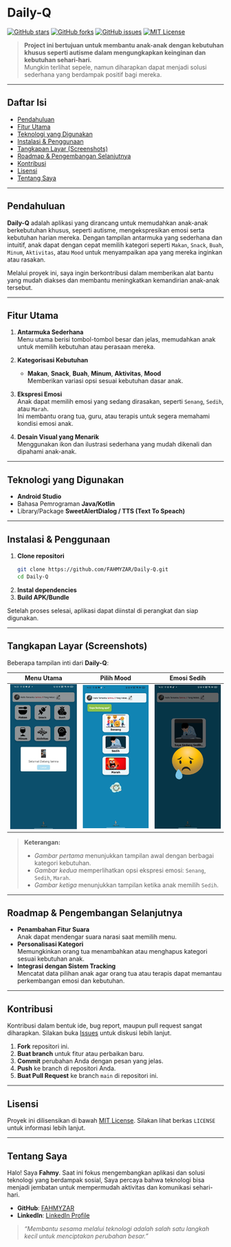 # Daily-Q

[![GitHub stars](https://img.shields.io/github/stars/FAHMYZAR/Daily-Q.svg)](https://github.com/FAHMYZAR/Daily-Q/stargazers)
[![GitHub forks](https://img.shields.io/github/forks/FAHMYZAR/Daily-Q.svg)](https://github.com/FAHMYZAR/Daily-Q/network/members)
[![GitHub issues](https://img.shields.io/github/issues/FAHMYZAR/Daily-Q.svg)](https://github.com/FAHMYZAR/Daily-Q/issues)
[![MIT License](https://img.shields.io/github/license/FAHMYZAR/Daily-Q.svg)](https://github.com/FAHMYZAR/Daily-Q/blob/master/LICENSE)

> **Project ini bertujuan untuk membantu anak-anak dengan kebutuhan khusus seperti autisme dalam mengungkapkan keinginan dan kebutuhan sehari-hari.**  
> Mungkin terlihat sepele, namun diharapkan dapat menjadi solusi sederhana yang berdampak positif bagi mereka.

---

## Daftar Isi
- [Pendahuluan](#pendahuluan)
- [Fitur Utama](#fitur-utama)
- [Teknologi yang Digunakan](#teknologi-yang-digunakan)
- [Instalasi & Penggunaan](#instalasi--penggunaan)
- [Tangkapan Layar (Screenshots)](#tangkapan-layar-screenshots)
- [Roadmap & Pengembangan Selanjutnya](#roadmap--pengembangan-selanjutnya)
- [Kontribusi](#kontribusi)
- [Lisensi](#lisensi)
- [Tentang Saya](#tentang-saya)

---

## Pendahuluan

**Daily-Q** adalah aplikasi yang dirancang untuk memudahkan anak-anak berkebutuhan khusus, seperti autisme, mengekspresikan emosi serta kebutuhan harian mereka. Dengan tampilan antarmuka yang sederhana dan intuitif, anak dapat dengan cepat memilih kategori seperti `Makan`, `Snack`, `Buah`, `Minum`, `Aktivitas`, atau `Mood` untuk menyampaikan apa yang mereka inginkan atau rasakan.

Melalui proyek ini, saya ingin berkontribusi dalam memberikan alat bantu yang mudah diakses dan membantu meningkatkan kemandirian anak-anak tersebut.

---

## Fitur Utama

1. **Antarmuka Sederhana**  
   Menu utama berisi tombol-tombol besar dan jelas, memudahkan anak untuk memilih kebutuhan atau perasaan mereka.

2. **Kategorisasi Kebutuhan**  
   - **Makan**, **Snack**, **Buah**, **Minum**, **Aktivitas**, **Mood**  
   Memberikan variasi opsi sesuai kebutuhan dasar anak.

3. **Ekspresi Emosi**  
   Anak dapat memilih emosi yang sedang dirasakan, seperti `Senang`, `Sedih`, atau `Marah`.  
   Ini membantu orang tua, guru, atau terapis untuk segera memahami kondisi emosi anak.

4. **Desain Visual yang Menarik**  
   Menggunakan ikon dan ilustrasi sederhana yang mudah dikenali dan dipahami anak-anak.

---

## Teknologi yang Digunakan

- **Android Studio**
- Bahasa Pemrograman **Java/Kotlin**
- Library/Package **SweetAlertDialog / TTS (Text To Speach)**

---

## Instalasi & Penggunaan

1. **Clone repositori**  
   ```bash
   git clone https://github.com/FAHMYZAR/Daily-Q.git
   cd Daily-Q
   ```
2. **Instal dependencies** 
3. **Build APK/Bundle**

Setelah proses selesai, aplikasi dapat diinstal di perangkat dan siap digunakan.

---

## Tangkapan Layar (Screenshots)

Beberapa tampilan inti dari **Daily-Q**:

| Menu Utama                                                                                   | Pilih Mood                                                                                 | Emosi Sedih                                                                                |
|---------------------------------------------------------------------------------------------|--------------------------------------------------------------------------------------------|--------------------------------------------------------------------------------------------|
| <img src="https://raw.githubusercontent.com/FAHMYZAR/Daily-Q/refs/heads/master/ss1.jpg" width="200"/> | <img src="https://raw.githubusercontent.com/FAHMYZAR/Daily-Q/refs/heads/master/ss2.jpg" width="200"/> | <img src="https://raw.githubusercontent.com/FAHMYZAR/Daily-Q/refs/heads/master/ss3.jpg" width="200"/>    |

> **Keterangan:**  
> - *Gambar pertama* menunjukkan tampilan awal dengan berbagai kategori kebutuhan.  
> - *Gambar kedua* memperlihatkan opsi ekspresi emosi: `Senang`, `Sedih`, `Marah`.  
> - *Gambar ketiga* menunjukkan tampilan ketika anak memilih `Sedih`.

---

## Roadmap & Pengembangan Selanjutnya

- **Penambahan Fitur Suara**  
  Anak dapat mendengar suara narasi saat memilih menu.
- **Personalisasi Kategori**  
  Memungkinkan orang tua menambahkan atau menghapus kategori sesuai kebutuhan anak.
- **Integrasi dengan Sistem Tracking**  
  Mencatat data pilihan anak agar orang tua atau terapis dapat memantau perkembangan emosi dan kebutuhan.

---

## Kontribusi

Kontribusi dalam bentuk ide, bug report, maupun pull request sangat diharapkan. Silakan buka [Issues](https://github.com/FAHMYZAR/Daily-Q/issues) untuk diskusi lebih lanjut.

1. **Fork** repositori ini.
2. **Buat branch** untuk fitur atau perbaikan baru.
3. **Commit** perubahan Anda dengan pesan yang jelas.
4. **Push** ke branch di repositori Anda.
5. **Buat Pull Request** ke branch `main` di repositori ini.

---

## Lisensi

Proyek ini dilisensikan di bawah [MIT License](LICENSE). Silakan lihat berkas `LICENSE` untuk informasi lebih lanjut.

---

## Tentang Saya

Halo! Saya **Fahmy**. Saat ini fokus mengembangkan aplikasi dan solusi teknologi yang berdampak sosial, Saya percaya bahwa teknologi bisa menjadi jembatan untuk mempermudah aktivitas dan komunikasi sehari-hari.

- **GitHub**: [FAHMYZAR](https://github.com/FAHMYZAR)
- **LinkedIn**: [LinkedIn Profile](https://www.linkedin.com/in/n-a-fahmi-728334315?utm_source=share&utm_campaign=share_via&utm_content=profile&utm_medium=ios_app)

> *“Membantu sesama melalui teknologi adalah salah satu langkah kecil untuk menciptakan perubahan besar.”*
